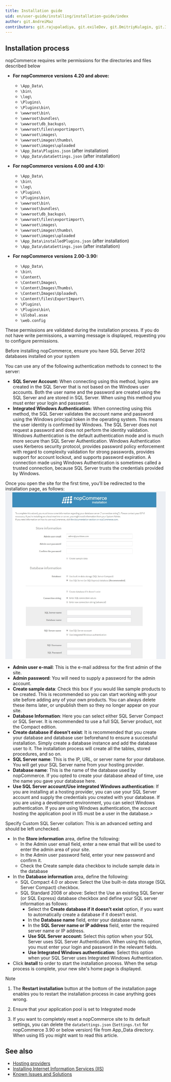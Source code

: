 ```yaml
---
title: Installation guide
uid: en/user-guide/installing/installation-guide/index
author: git.AndreiMaz
contributors: git.rajupaladiya, git.exileDev, git.DmitriyKulagin, git.IvanIvanIvanov
---
```

## Installation process

nopCommerce requires write permissions for the directories and files described below

- **For nopCommerce versions 4.20 and above:**
  - `\App_Data\`
  - `\bin\`
  - `\log\`
  - `\Plugins\`
  - `\Plugins\bin\`
  - `\wwwroot\bin\`
  - `\wwwroot\bundles\`
  - `\wwwroot\db_backups\`
  - `\wwwroot\files\exportimport\`
  - `\wwwroot\images\`
  - `\wwwroot\images\thumbs\`
  - `\wwwroot\images\uploaded`
  - `\App_Data\Plugins.json` (after installation)
  - `\App_Data\dataSettings.json` (after installation)

- **For nopCommerce versions 4.00 and 4.10:**
  - `\App_Data\`
  - `\bin\`
  - `\log\`
  - `\Plugins\`
  - `\Plugins\bin\`
  - `\wwwroot\bin\`
  - `\wwwroot\bundles\`
  - `\wwwroot\db_backups\`
  - `\wwwroot\files\exportimport\`
  - `\wwwroot\images\`
  - `\wwwroot\images\thumbs\`
  - `\wwwroot\images\uploaded`
  - `\App_Data\installedPlugins.json` (after installation)
  - `\App_Data\dataSettings.json` (after installation)

- **For nopCommerce versions 2.00-3.90:**
  - `\App_Data\`
  - `\bin\`
  - `\Content\`
  - `\Content\Images\`
  - `\Content\Images\Thumbs\`
  - `\Content\Images\Uploaded\`
  - `\Content\files\ExportImport\`
  - `\Plugins\`
  - `\Plugins\bin\`
  - `\Global.asax`
  - `\web.config`

These permissions are validated during the installation process. If you do not have write permissions, a warning message is displayed, requesting you to configure permissions.

Before installing nopCommerce, ensure you have SQL Server 2012  databases installed on your system

You can use any of the following authentication methods to connect to the server:

- **SQL Server Account:** When connecting using this method, logins are created in the SQL Server that is not based on the Windows user accounts. Both the user name and the password are created using the SQL Server and are stored in SQL Server. When using this method you must enter your login and password.
- **Integrated Windows Authentication:** When connecting using this method, the SQL Server validates the account name and password using the Windows principal token in the operating system. This means the user identity is confirmed by Windows. The SQL Server does not request a password and does not perform the identity validation. Windows Authentication is the default authentication mode and is much more secure than SQL Server Authentication. Windows Authentication uses Kerberos security protocol, provides password policy enforcement with regard to complexity validation for strong passwords, provides support for account lockout, and supports password expiration. A connection made using Windows Authentication is sometimes called a trusted connection, because SQL Server trusts the credentials provided by Windows.

Once you open the site for the first time, you’ll be redirected to the installation page, as follows: ![nopCommerce installation](_static/index/installation.jpg)

- **Admin user e-mail**: This is the e-mail address for the first admin of the site.
- **Admin password**: You will need to supply a password for the admin account.
- **Create sample data**: Check this box if you would like sample products to be created. This is recommended so you can start working with your site before adding any of your own products. You can always delete these items later, or unpublish them so they no longer appear on your site.
- **Database Information**: Here you can select either SQL Server Compact or SQL Server. It is recommended to use a full SQL Server product, not the Compact edition.
- **Create database if doesn't exist**: It is recommended that you create your database and database user beforehand to ensure a successful installation. Simply create a database instance and add the database user to it. The installation process will create all the tables, stored procedures, and so on.
- **SQL Server name**: This is the IP, URL, or server name for your database. You will get your SQL Server name from your hosting provider.
- **Database name**: This is the name of the database used by nopCommerce. If you opted to create your database ahead of time, use the name you gave your database here.
- **Use SQL Server account/Use integrated Windows authentication**: If you are installing at a hosting provider, you can use your SQL Server account and supply the credentials you created with your database. If you are using a development environment, you can select Windows authentication. If you are using Windows authentication, the account hosting the application pool in IIS must be a user in the database.>

Specify Custom SQL Server collation: This is an advanced setting and should be left unchecked.

- In the **Store information** area, define the following:
  - In the Admin user email field, enter a new email that will be used to enter the admin area of your site.
  - In the Admin user password field, enter your new password and confirm it.
  - Check the Create sample data checkbox to include sample data in the database
- In the **Database information** area, define the following:
  - SQL Compact 4.0 or above: Select the Use built-in data storage (SQL Server Compact) checkbox.
  - SQL Standard 2008 or above: Select the Use an existing SQL Server (or SQL Express) database checkbox and define your SQL server information as follows:
    - Select the **Create database if it doesn't exist** option, if you want to automatically create a database if it doesn’t exist.
    - In the **Database name** field, enter your database name.
    - In the **SQL Server name or IP address** field, enter the required server name or IP address.
    - **Use SQL Server account:** Select this option when your SQL Server uses SQL Server Authentication. When using this option, you must enter your login and password in the relevant fields.
    - **Use Integrated Windows authentication:** Select this option when your SQL Server uses Integrated Windows Authentication.
- Click **Install** to order to start the installation process. When the setup process is complete, your new site's home page is displayed.

> [!NOTE]
  >
> 
> 1. The **Restart installation** button at the bottom of the installation page enables you to restart the installation process in case anything goes wrong.
> 
> 2. Ensure that your application pool is set to Integrated mode
> 
> 3. If you want to completely reset a nopCommerce site to its default settings, you can delete the `dataSettings.json` (`Settings.txt` for nopCommerce 3.90 or below version) file from App_Data directory. When using IIS you might want to read this article.

## See also

- [Hosting providers](xref:en/user-guide/installing/installation-guide/hosting-providers)
- [Installing Internet Information Services (IIS)](xref:en/user-guide/installing/installation-guide/installing-IIS)
- [Known Issues and Solutions](xref:en/user-guide/installing/installation-guide/known-issues-and-solutions)
